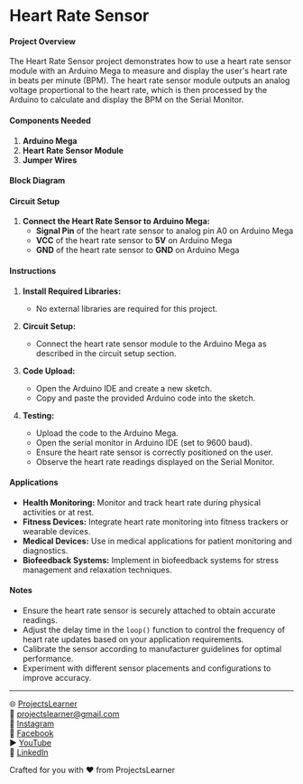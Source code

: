 # Heart Rate Sensor

#### Project Overview

The Heart Rate Sensor project demonstrates how to use a heart rate sensor module with an Arduino Mega to measure and display the user's heart rate in beats per minute (BPM). The heart rate sensor module outputs an analog voltage proportional to the heart rate, which is then processed by the Arduino to calculate and display the BPM on the Serial Monitor.

#### Components Needed

1. **Arduino Mega**
2. **Heart Rate Sensor Module**
3. **Jumper Wires**

#### Block Diagram


#### Circuit Setup

1. **Connect the Heart Rate Sensor to Arduino Mega:**
   - **Signal Pin** of the heart rate sensor to analog pin A0 on Arduino Mega
   - **VCC** of the heart rate sensor to **5V** on Arduino Mega
   - **GND** of the heart rate sensor to **GND** on Arduino Mega

#### Instructions

1. **Install Required Libraries:**
   - No external libraries are required for this project.

2. **Circuit Setup:**
   - Connect the heart rate sensor module to the Arduino Mega as described in the circuit setup section.

3. **Code Upload:**
   - Open the Arduino IDE and create a new sketch.
   - Copy and paste the provided Arduino code into the sketch.

4. **Testing:**
   - Upload the code to the Arduino Mega.
   - Open the serial monitor in Arduino IDE (set to 9600 baud).
   - Ensure the heart rate sensor is correctly positioned on the user.
   - Observe the heart rate readings displayed on the Serial Monitor.

#### Applications

- **Health Monitoring:** Monitor and track heart rate during physical activities or at rest.
- **Fitness Devices:** Integrate heart rate monitoring into fitness trackers or wearable devices.
- **Medical Devices:** Use in medical applications for patient monitoring and diagnostics.
- **Biofeedback Systems:** Implement in biofeedback systems for stress management and relaxation techniques.

#### Notes

- Ensure the heart rate sensor is securely attached to obtain accurate readings.
- Adjust the delay time in the `loop()` function to control the frequency of heart rate updates based on your application requirements.
- Calibrate the sensor according to manufacturer guidelines for optimal performance.
- Experiment with different sensor placements and configurations to improve accuracy.

---

🌐 [ProjectsLearner](https://projectslearner.com/learn/arduino-mega-heart-rate-sensor)  
📧 [projectslearner@gmail.com](mailto:projectslearner@gmail.com)  
📸 [Instagram](https://www.instagram.com/projectslearner/)  
📘 [Facebook](https://www.facebook.com/projectslearner)  
▶️ [YouTube](https://www.youtube.com/@ProjectsLearner)  
📘 [LinkedIn](https://www.linkedin.com/in/projectslearner)  

Crafted for you with ❤️ from ProjectsLearner